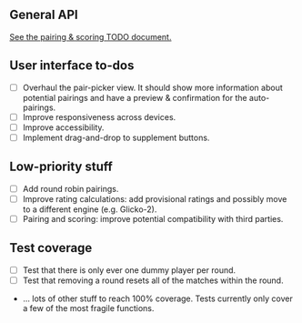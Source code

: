 ## General API

[See the pairing & scoring TODO document.](https://github.com/johnridesabike/coronate/tree/master/src/TODO_Pairing_Scoring.md)

## User interface to-dos

- [ ] Overhaul the pair-picker view. It should show more information about potential pairings and have a preview & confirmation for the auto-pairings.
- [ ] Improve responsiveness across devices.
- [ ] Improve accessibility.
- [ ] Implement drag-and-drop to supplement buttons.

## Low-priority stuff

- [ ] Add round robin pairings.
- [ ] Improve rating calculations: add provisional ratings and possibly move to a different engine (e.g. Glicko-2).
- [ ] Pairing and scoring: improve potential compatibility with third parties.

## Test coverage

- [ ] Test that there is only ever one dummy player per round.
- [ ] Test that removing a round resets all of the matches within the round.
- ... lots of other stuff to reach 100% coverage. Tests currently only cover a few of the most fragile functions.